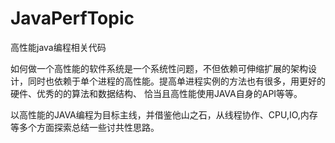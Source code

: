 # JavaPerfTopic
高性能java编程相关代码

如何做一个高性能的软件系统是一个系统性问题，不但依赖可伸缩扩展的架构设计，同时也依赖于单个进程的高性能。提高单进程实例的方法也有很多，用更好的硬件、优秀的的算法和数据结构、
恰当且高性能使用JAVA自身的API等等。

以高性能的JAVA编程为目标主线，并借鉴他山之石，从线程协作、CPU,IO,内存等多个方面探索总结一些讨共性思路。
